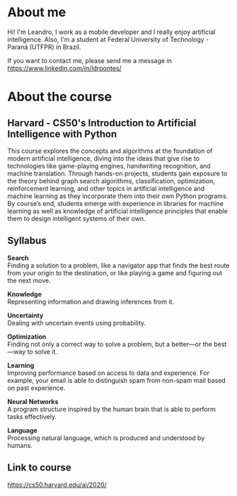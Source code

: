 # About me
Hi! I'm Leandro, I work as a mobile developer and I really enjoy artificial intelligence. Also, I'm a student at Federal University of Technology - Paraná (UTFPR) in Brazil.

If you want to contact me, please send me a message in https://www.linkedin.com/in/ldrpontes/

# About the course
## Harvard - CS50's Introduction to Artificial Intelligence with Python

This course explores the concepts and algorithms at the foundation of modern artificial intelligence, diving into the ideas that give rise to technologies like game-playing engines, handwriting recognition, and machine translation. Through hands-on projects, students gain exposure to the theory behind graph search algorithms, classification, optimization, reinforcement learning, and other topics in artificial intelligence and machine learning as they incorporate them into their own Python programs. By course’s end, students emerge with experience in libraries for machine learning as well as knowledge of artificial intelligence principles that enable them to design intelligent systems of their own.

## Syllabus

<b>Search</b><br/>
Finding a solution to a problem, like a navigator app that finds the best route from your origin to the destination, or like playing a game and figuring out the next move.

<b>Knowledge</b><br/>
Representing information and drawing inferences from it.

<b>Uncertainty</b><br/>
Dealing with uncertain events using probability.

<b>Optimization</b><br/>
Finding not only a correct way to solve a problem, but a better—or the best—way to solve it.

<b>Learning</b><br/>
Improving performance based on access to data and experience. For example, your email is able to distinguish spam from non-spam mail based on past experience.

<b>Neural Networks</b><br/>
A program structure inspired by the human brain that is able to perform tasks effectively.

<b>Language</b><br/>
Processing natural language, which is produced and understood by humans.

## Link to course

https://cs50.harvard.edu/ai/2020/
